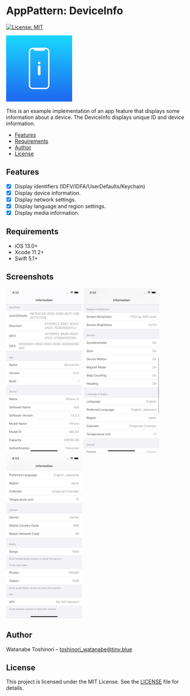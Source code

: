 # AppPattern: DeviceInfo

[![License: MIT](https://img.shields.io/badge/License-MIT-yellow.svg)](https://opensource.org/licenses/MIT)

![AppIcon](Preview/AppIcon.png)

This is an example implementation of an app feature that displays some information about a device.
The DeviceInfo displays unique ID and device information.

- [Features](#Features)
- [Requirements](#requirements)
- [Author](#author)
- [License](#license)

## Features
- [x] Display identifiers (IDFV/IDFA/UserDefaults/Keychain)
- [x] Display device information.
- [x] Display network settings.
- [x] Display language and region settings.
- [x] Display media information.

## Requirements

* iOS 13.0+
* Xcode 11.2+
* Swift 5.1+

## Screenshots

![Preview1](Preview/preview1.png)
![Preview2](Preview/preview2.png)
![Preview3](Preview/preview3.png)

## Author

Watanabe Toshinori – toshinori_watanabe@tiny.blue

## License

This project is licensed under the MIT License. See the [LICENSE](LICENSE) file for details.
